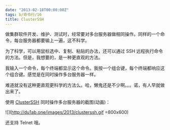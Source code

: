 ```yaml
---
date: "2013-02-18T00:00:00Z"
tags: b/命令行/16
title: ClusterSSH
---
```


做集群软件开发、维护、测试时，经常要对多台服务器做相同操作。同样的一个命令，每台服务器都要输上一遍，这不科学。

为了科学，可以用鼠标选中、复制、粘贴的办法，还可以通过 SSH 远程执行命令的方法。但是，我想要的，是一种更直观的方法。

我输入一个命令，每个终端都显示这个命令。我按一个组合键，每个终端都响应这个组合键。感觉是在同时操作多台服务器一样。

难道就没有这种更直观更科学的方法么。哈，懒鬼还是不少啊。。。诺，有人早就做出来了。

使用 [ClusterSSH][1] 同时操作多台服务器的截图(动画)：

![](http://du1ab.one/images/2013/clusterssh.gif =800x600)

还支持 Telnet 哦。

[1]: https://github.com/duncs/clusterssh
